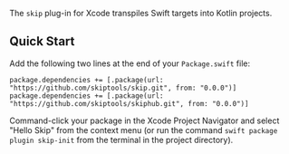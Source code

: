 The `skip` plug-in for Xcode transpiles Swift targets into Kotlin projects.

## Quick Start

Add the following two lines at the end of your `Package.swift` file:

```
package.dependencies += [.package(url: "https://github.com/skiptools/skip.git", from: "0.0.0")]
package.dependencies += [.package(url: "https://github.com/skiptools/skiphub.git", from: "0.0.0")]
```

Command-click your package in the Xcode Project Navigator
and select "Hello Skip" from the context menu (or run the
command `swift package plugin skip-init` from the terminal
in the project directory).

